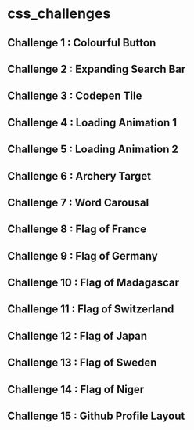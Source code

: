 # css_challenges

## Challenge 1 : Colourful Button

## Challenge 2 : Expanding Search Bar

## Challenge 3 : Codepen Tile

## Challenge 4 : Loading Animation 1

## Challenge 5 : Loading Animation 2

## Challenge 6 : Archery Target

## Challenge 7 : Word Carousal

## Challenge 8 : Flag of France

## Challenge 9 : Flag of Germany

## Challenge 10 : Flag of Madagascar

## Challenge 11 : Flag of Switzerland

## Challenge 12 : Flag of Japan

## Challenge 13 : Flag of Sweden

## Challenge 14 : Flag of Niger

## Challenge 15 : Github Profile Layout
